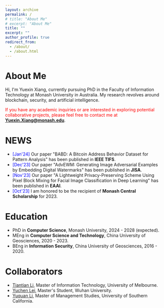 ```yaml
---
layout: archive
permalink: /
# title: "About Me"
# excerpt: "About Me"
title: ""
excerpt: ""
author_profile: true
redirect_from: 
  - /about/
  - /about.html
---
```


About Me
======
Hi, I'm Yuexin Xiang, currently pursuing PhD in the Faculty of Information Technology at Monash University in Australia. My research revolves around blockchain, security, and artificial intelligence. 

<span style="color: red;">If you have any academic inquiries or are interested in exploring potential collaborative projects, please feel free to contact me at</span> <a style="text-decoration: none"><strong>Yuexin.Xiang@monash.edu</strong></a>.

NEWS
======
<ul class="list__news">
  <li><span style="color: blue;">[Jan'24]</span> Our paper "BABD: A Bitcoin Address Behavior Dataset for Pattern Analysis" has been published in <strong>IEEE TIFS</strong>.</li>
  <li><span style="color: blue;">[Dec'23]</span> Our paper "AdvEWM: Generating Image Adversarial Examples by Embedding Digital Watermarks" has been published in <strong>JISA</strong>.</li>
  <li><span style="color: blue;">[Nov'23]</span> Our paper "A Lightweight Privacy-Preserving Scheme Using Pixel Block Mixing for Facial Image Classification in Deep Learning" has been published in <strong>EAAI</strong>.</li>
  <li><span style="color: blue;">[Oct'23]</span> I am honored to be the recipient of <strong>Monash Central Scholarship</strong> for 2023.</li>
</ul>

Education
======
* PhD in **Computer Science**, Monash University, 2024 - 2028 (expected).
* MEng in **Computer Science and Technology**, China University of Geosciences, 2020 - 2023.
* BEng in **Information Security**, China University of Geosciences, 2016 - 2020.
 
Collaborators
======
* [Tiantian Li](https://www.linkedin.com/in/tiant-li/), Master of Information Technology, University of Melbourne.
* [Yuchen Lei](https://www.linkedin.com/in/~yclei/), Master's Student, Wuhan University.
* [Yuquan Li](https://www.linkedin.com/in/yuquan-li-0228/), Master of Management Studies, University of Southern California.



